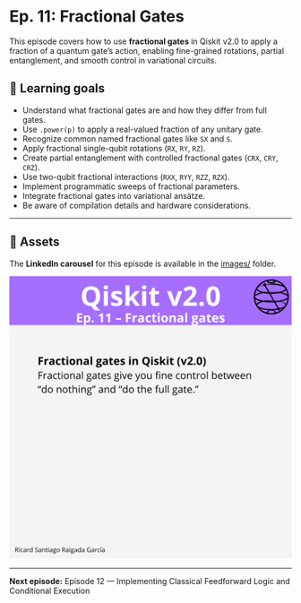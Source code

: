 # Ep. 11: Fractional Gates

This episode covers how to use **fractional gates** in Qiskit v2.0 to apply a fraction of a quantum gate’s action, enabling fine-grained rotations, partial entanglement, and smooth control in variational circuits.

## 🎯 Learning goals

- Understand what fractional gates are and how they differ from full gates.  
- Use `.power(p)` to apply a real-valued fraction of any unitary gate.  
- Recognize common named fractional gates like `SX` and `S`.  
- Apply fractional single-qubit rotations (`RX`, `RY`, `RZ`).  
- Create partial entanglement with controlled fractional gates (`CRX`, `CRY`, `CRZ`).  
- Use two-qubit fractional interactions (`RXX`, `RYY`, `RZZ`, `RZX`).  
- Implement programmatic sweeps of fractional parameters.  
- Integrate fractional gates into variational ansätze.  
- Be aware of compilation details and hardware considerations.

---

## 📁 Assets

The **LinkedIn carousel** for this episode is available in the [images/](images/) folder.

![Example](images/1.png)

---

**Next episode:** Episode 12 — Implementing Classical Feedforward Logic and Conditional Execution
